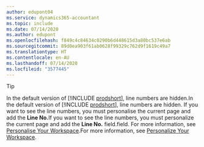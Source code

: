```yaml
---
author: edupont04
ms.service: dynamics365-accountant
ms.topic: include
ms.date: 07/14/2020
ms.author: edupont
ms.openlocfilehash: f849c4c84634c0290b6d448615d3a80bc537e6ab
ms.sourcegitcommit: 89d0ea903f61ab0628f99329c762d9f1619c49a7
ms.translationtype: HT
ms.contentlocale: en-AU
ms.lasthandoff: 07/14/2020
ms.locfileid: "3577445"
---
```

> [!TIP]
> <span data-ttu-id="e428b-101">In the default version of [!INCLUDE [prodshort](prodshort.md)], line numbers are hidden.</span><span class="sxs-lookup"><span data-stu-id="e428b-101">In the default version of [!INCLUDE [prodshort](prodshort.md)], line numbers are hidden.</span></span> <span data-ttu-id="e428b-102">If you want to see the line numbers, you must personalise the current page and add the **Line No.**</span><span class="sxs-lookup"><span data-stu-id="e428b-102">If you want to see the line numbers, you must personalize the current page and add the **Line No.**</span></span> <span data-ttu-id="e428b-103">field.</span><span class="sxs-lookup"><span data-stu-id="e428b-103">field.</span></span> <span data-ttu-id="e428b-104">For more information, see [Personalise Your Workspace](../ui-personalization-user.md#to-start-personalizing-a-page-through-the-personalizing-banner).</span><span class="sxs-lookup"><span data-stu-id="e428b-104">For more information, see [Personalize Your Workspace](../ui-personalization-user.md#to-start-personalizing-a-page-through-the-personalizing-banner).</span></span>  
